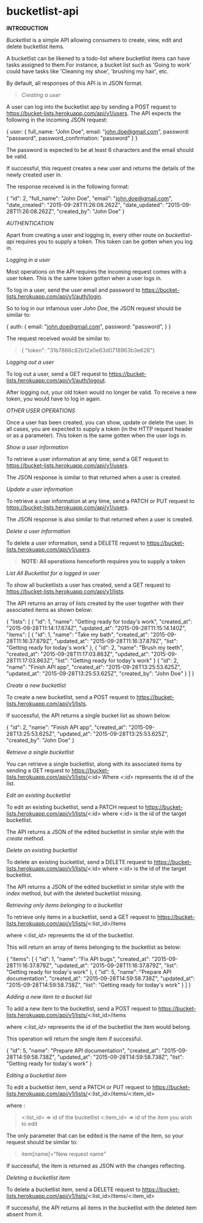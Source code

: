 # bucketlist-api

**INTRODUCTION**

*Bucketlist* is a simple API allowing consumers to create, view, edit and delete bucketlist items.

A bucketlist can be likened to a todo-list where bucketlist items can have tasks assigned to them.For instance, a bucket list such as 'Going to work' could have tasks like 'Cleaning my shoe', 'brushing my hair', etc.

By default, all responses of this API is in JSON format.

> *Creating a user*

A user can log into the bucketlist app by sending a POST request to https://bucket-lists.herokuapp.com/api/v1/users.
The API expects the following in the incoming JSON request:
>>>
  {
    user: {
      full_name: "John Doe",
      email: "john.doe@gmail.com",
      password: "password",
      password_confirmation: "password"
    }
  }
>>>

The password is expected to be at least 6 characters and the email should be valid.

If successful, this request creates a new user and returns the details of the newly created user in.

The response received is in the following format:
>>>
{
  "id": 2,
  "full_name": "John Doe",
  "email": "john.doe@gmail.com",
  "date_created": "2015-09-28T11:26:08.262Z",
  "date_updated": "2015-09-28T11:26:08.262Z",
  "created_by": "John Doe"
}
>>>


*AUTHENTICATION*

Apart from creating a user and logging in, every other route on *bucketlist-api* requires you to supply a token. This token can be gotten when you log in.

*Logging in a user*

Most operations on the API requires the incoming request comes with a user token. This is the same token gotten when a user logs in.

To log in a user, send the user email and password to https://bucket-lists.herokuapp.com/api/v1/auth/login.

So to log in our infamous user *John Doe*, the JSON request should be similar to:
>>>
  {
    auth: {
      email: "john.doe@gmail.com",
      password: "password",
    }
  }
>>>

The request received would be similar to:

> { "token": "31b7866c82b12a0e63d0718963b3e628"}

*Logging out a user*

To log out a user, send a GET request to https://bucket-lists.herokuapp.com/api/v1/auth/logout.

After logging out, your old token would no longer be valid. To receive a new token, you would have to log in again.


*OTHER USER OPERATIONS*

Once a user has been created, you can show, update or delete the user. In all cases, you are expected to supply a token (in the HTTP request header or as a parameter). This token is the same gotten when the user logs in.




*Show a user information*

To retrieve a user information at any time, send a GET request to https://bucket-lists.herokuapp.com/api/v1/users.

The JSON response is similar to that returned when a user is created.

*Update a user information*

To retrieve a user information at any time, send a PATCH or PUT request to https://bucket-lists.herokuapp.com/api/v1/users.

The JSON response is also similar to that returned when a user is created.

*Delete a user information*

To delete a user information, send a DELETE request to https://bucket-lists.herokuapp.com/api/v1/users.

> **NOTE: All operations henceforth requires you to supply a token**

*List All Bucketlist for a logged in user*

To show all bucketlists a user has created, send a GET request to https://bucket-lists.herokuapp.com/api/v1/lists.

The API returns an array of lists created by the user together with their associated items as shown below:
>>>
{
  "lists": [
    {
      "id": 1,
      "name": "Getting ready for today's work",
      "created_at": "2015-09-28T11:14:17.674Z",
      "updated_at": "2015-09-28T11:15:14.140Z",
      "items": [
        {
          "id": 1,
          "name": "Take my bath",
          "created_at": "2015-09-28T11:16:37.879Z",
          "updated_at": "2015-09-28T11:16:37.879Z",
          "list": "Getting ready for today's work"
        },
        {
          "id": 2,
          "name": "Brush my teeth",
          "created_at": "2015-09-28T11:17:03.863Z",
          "updated_at": "2015-09-28T11:17:03.863Z",
          "list": "Getting ready for today's work"
        }
    {
      "id": 2,
      "name": "Finish API app",
      "created_at": "2015-09-28T13:25:53.625Z",
      "updated_at": "2015-09-28T13:25:53.625Z",
      "created_by": "John Doe"
    }
  ]
}
>>>

*Create a new bucketlist*

To create a new bucketlist, send a POST request to https://bucket-lists.herokuapp.com/api/v1/lists.

If successful, the API returns a single bucket list as shown below:
>>>
{
  "id": 2,
  "name": "Finish API app",
  "created_at": "2015-09-28T13:25:53.625Z",
  "updated_at": "2015-09-28T13:25:53.625Z",
  "created_by": "John Doe"
}
>>>

*Retrieve a single bucketlist*

You can retrieve a single bucketlist, along with its associated items by sending a GET request to
https://bucket-lists.herokuapp.com/api/v1/lists/<:id>
Where *<:id>* represents the id of the list.


*Edit an existing bucketlist*

To edit an existing bucketlist, send a PATCH request to https://bucket-lists.herokuapp.com/api/v1/lists/<:id> where <:id> is the id of the target bucketlist.

The API returns a JSON of the edited bucketlist in similar style with the *create* method.


*Delete an existing bucketlist*

To delete an existing bucketlist, send a DELETE request to https://bucket-lists.herokuapp.com/api/v1/lists/<:id> where <:id> is the id of the target bucketlist.

The API returns a JSON of the edited bucketlist in similar style with the *index* method, but with the deleted bucketlist missing.

*Retrieving only items belonging to a bucketlist*

To retrieve only items in a bucketlist, send a GET request to https://bucket-lists.herokuapp.com/api/v1/lists/<:list_id>/items

where *<:list_id>* represents the id of the bucketlist.

This will return an array of items belonging to the bucketlist as below:

>>>
{
  "items": [
    {
      "id": 1,
      "name": "Fix API bugs",
      "created_at": "2015-09-28T11:16:37.879Z",
      "updated_at": "2015-09-28T11:16:37.879Z",
      "list": "Getting ready for today's work"
    },
    {
      "id": 5,
      "name": "Prepare API documentation",
      "created_at": "2015-09-28T14:59:58.738Z",
      "updated_at": "2015-09-28T14:59:58.738Z",
      "list": "Getting ready for today's work"
    }
  ]
}
>>>

*Adding a new item to a bucket list*

To add a new item to the bucketlist, send a POST request to https://bucket-lists.herokuapp.com/api/v1/lists/<:list_id>/items

where *<:list_id>* represents the id of the bucketlist the item would belong.

This operation will return the single item if successful.

>>>
{
  "id": 5,
  "name": "Prepare API documentation",
  "created_at": "2015-09-28T14:59:58.738Z",
  "updated_at": "2015-09-28T14:59:58.738Z",
  "list": "Getting ready for today's work"
}
>>>

*Editing a bucketlist item*

To edit a bucketlist item, send a PATCH or PUT request to https://bucket-lists.herokuapp.com/api/v1/lists/<:list_id>/items/<:item_id>

where :
> <:list_id> => id of the bucketlist
> <:item_id> => id of the item you wish to edit

The only parameter that can be edited is the name of the item, so your request should be similar to:

> item[name]="New request name"

If successful, the item is returned as JSON with the changes reflecting.

*Deleting a bucketlist item*

To delete a bucketlist item, send a DELETE request to https://bucket-lists.herokuapp.com/api/v1/lists/<:list_id>/items/<:item_id>

If successful, the API returns all items in the bucketlist with the deleted item absent from it.
